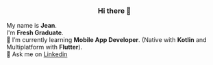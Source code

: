<div align = center>
<h3>Hi there 👋</h3>
</div>

My name is **Jean**.\
I'm **Fresh Graduate**.\
🌱 I’m currently learning **Mobile App Developer**. (Native with **Kotlin** and Multiplatform with **Flutter**).\
💬 Ask me on [Linkedin](https://www.linkedin.com/in/jean-n-el/)



<!--
**Jeanjinmo/jeanjinmo** is a ✨ _special_ ✨ repository because its `README.md` (this file) appears on your GitHub profile.

Here are some ideas to get you started:

- 🔭 I’m currently working on ...
- 🌱 I’m currently learning ...
- 👯 I’m looking to collaborate on ...
- 🤔 I’m looking for help with ...
- 💬 Ask me about ...
- 📫 How to reach me: ...
- 😄 Pronouns: ...
- ⚡ Fun fact: ...
-->
